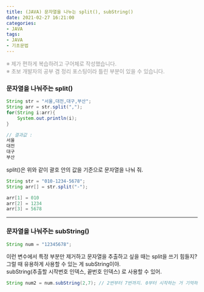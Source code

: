 ```yaml
---
title: (JAVA) 문자열을 나누는 split(), subString()    
date: 2021-02-27 16:21:00
categories: 
- JAVA
tags:
- JAVA
- 기초문법
---
```


<p style="color:#999;">※ 제가 편하게 복습하려고 구어체로 작성했습니다.<br />
※ 초보 개발자의 공부 겸 정리 포스팅이라 틀린 부분이 있을 수 있습니다. </p>

### 문자열을 나눠주는 split()  
```java
String str = "서울,대전,대구,부산";
String arr = str.split(",");
for(String i:arr){
	System.out.println(i);
}

// 결과값 : 
서울
대전
대구
부산
```
split()은 위와 같이 괄호 안의 값을 기준으로 문자열을 나눠 줘.  
```java
String str = "010-1234-5678";
String arr[] = str.split("-");

arr[1] = 010
arr[2] = 1234
arr[3] = 5678
```
---  
### 문자열을 나눠주는 subString()
```java
String num = "12345678";
```
이런 변수에서 특정 부분만 제거하고 문자열을 추출하고 싶을 때는 split을 쓰기 힘들지?  
그럴 때 유용하게 사용할 수 있는 게 subString이야.  
subString(추출할 시작번호 인덱스, 끝번호 인덱스) 로 사용할 수 있어.  
```java
String num2 = num.subString(2,7); // 2번부터 7번까지. 0부터 시작하는 거 기억하기 
```
